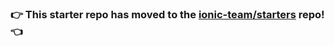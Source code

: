 ### :point_right: This starter repo has moved to the [ionic-team/starters](https://github.com/ionic-team/starters/tree/master/ionic1/official/blank) repo! :point_left:
